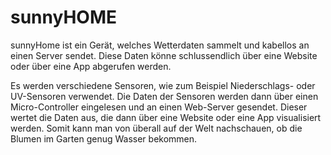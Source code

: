 # sunnyHOME
sunnyHome ist ein Gerät, welches Wetterdaten sammelt und kabellos an einen Server sendet. Diese Daten könne schlussendlich über eine Website oder über eine App abgerufen werden.  

Es werden verschiedene Sensoren, wie zum Beispiel Niederschlags- oder UV-Sensoren verwendet. Die Daten der Sensoren werden dann über einen Micro-Controller eingelesen und an einen Web-Server gesendet. Dieser wertet die Daten aus, die dann über eine Website oder eine App visualisiert werden. Somit kann man von überall auf der Welt nachschauen, ob die Blumen im Garten genug Wasser bekommen.
